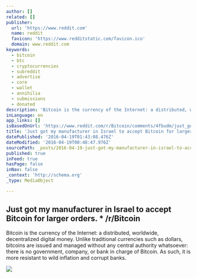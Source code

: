 ```yaml
---
author: []
related: []
publisher:
  url: 'https://www.reddit.com'
  name: reddit
  favicon: 'https://www.redditstatic.com/favicon.ico'
  domain: www.reddit.com
keywords:
  - bitcoin
  - btc
  - cryptocurrencies
  - subreddit
  - advertise
  - core
  - wallet
  - annihilia
  - submissions
  - donated
description: 'Bitcoin is the currency of the Internet: a distributed, worldwide, decentralized digital money. Unlike traditional currencies such as dollars, bitcoins are issued and managed without any central authority whatsoever: there is no government, company, or bank in charge of Bitcoin. As such, it is more resistant to wild inflation and corrupt banks.'
inLanguage: en
app_links: []
isBasedOnUrl: 'https://www.reddit.com/r/Bitcoin/comments/4fbudm/just_got_my_manufacturer_in_israel_to_accept/'
title: 'Just got my manufacturer in Israel to accept Bitcoin for larger orders. * /r/Bitcoin'
datePublished: '2016-04-19T01:43:08.476Z'
dateModified: '2016-04-19T00:48:47.976Z'
sourcePath: _posts/2016-04-19-just-got-my-manufacturer-in-israel-to-accept-bitcoin-for-lar.md
published: true
inFeed: true
hasPage: false
inNav: false
_context: 'http://schema.org'
_type: MediaObject

---
```

<article style=""><h1>Just got my manufacturer in Israel to accept Bitcoin for larger orders. * /r/Bitcoin</h1><p>Bitcoin is the currency of the Internet: a distributed, worldwide, decentralized digital money. Unlike traditional currencies such as dollars, bitcoins are issued and managed without any central authority whatsoever: there is no government, company, or bank in charge of Bitcoin. As such, it is more resistant to wild inflation and corrupt banks.</p><img src="https://www.redditstatic.com/icon.png" /></article>